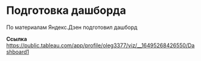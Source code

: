 # Подготовка дашборда

По материалам Яндекс.Дзен подготовил дашборд

**Ссылка**
https://public.tableau.com/app/profile/oleg3377/viz/__16495268426550/Dashboard1
